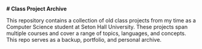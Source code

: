 **# Class Project Archive**

This repository contains a collection of old class projects from my time as a Computer Science student at Seton Hall University. 
These projects span multiple courses and cover a range of topics, languages, and concepts. This repo serves as a backup, portfolio, and personal archive.
